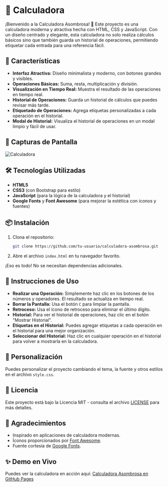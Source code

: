 # 📱 Calculadora

¡Bienvenido a la Calculadora Asombrosa! 🎉 Este proyecto es una calculadora moderna y atractiva hecha con HTML, CSS y JavaScript. Con un diseño centrado y elegante, esta calculadora no solo realiza cálculos básicos sino que también guarda un historial de operaciones, permitiendo etiquetar cada entrada para una referencia fácil.

## 🚀 Características

- **Interfaz Atractiva:** Diseño minimalista y moderno, con botones grandes y visibles.
- **Operaciones Básicas:** Suma, resta, multiplicación y división.
- **Visualización en Tiempo Real:** Muestra el resultado de las operaciones en tiempo real.
- **Historial de Operaciones:** Guarda un historial de cálculos que puedes revisar más tarde.
- **Etiquetado de Operaciones:** Agrega etiquetas personalizadas a cada operación en el historial.
- **Modal de Historial:** Visualiza el historial de operaciones en un modal limpio y fácil de usar.

## 🎨 Capturas de Pantalla

![Calculadora](https://user-images.com/calculadora.png)  <!-- Reemplaza con tu imagen real -->

## 🛠️ Tecnologías Utilizadas

- **HTML5**
- **CSS3** (con Bootstrap para estilo)
- **JavaScript** (para la lógica de la calculadora y el historial)
- **Google Fonts** y **Font Awesome** (para mejorar la estética con iconos y fuentes)

## 📦 Instalación

1. Clona el repositorio:

   ```bash
   git clone https://github.com/tu-usuario/calculadora-asombrosa.git
   ```
2. Abre el archivo `index.html` en tu navegador favorito.

¡Eso es todo! No se necesitan dependencias adicionales.

## 📝 Instrucciones de Uso

- **Realizar una Operación:** Simplemente haz clic en los botones de los números y operadores. El resultado se actualiza en tiempo real.
- **Borrar la Pantalla:** Usa el botón `C` para limpiar la pantalla.
- **Retroceso:** Usa el ícono de retroceso para eliminar el último dígito.
- **Historial:** Para ver el historial de operaciones, haz clic en el botón "Mostrar Historial".
- **Etiquetas en el Historial:** Puedes agregar etiquetas a cada operación en el historial para una mejor organización.
- **Seleccionar del Historial:** Haz clic en cualquier operación en el historial para volver a mostrarla en la calculadora.

## 🎨 Personalización

Puedes personalizar el proyecto cambiando el tema, la fuente y otros estilos en el archivo `style.css`.

## 📄 Licencia

Este proyecto está bajo la Licencia MIT - consulta el archivo [LICENSE](LICENSE) para más detalles.

## 🙌 Agradecimientos

- Inspirado en aplicaciones de calculadora modernas.
- Íconos proporcionados por [Font Awesome](https://fontawesome.com/).
- Fuente cortesía de [Google Fonts](https://fonts.google.com/).

## ✨ Demo en Vivo

Puedes ver la calculadora en acción aquí: [Calculadora Asombrosa en GitHub Pages](https://ciscojmg.github.io/calculadora/)
